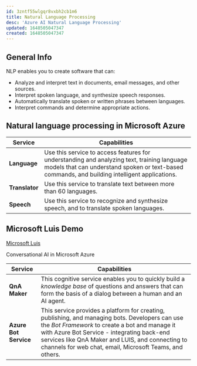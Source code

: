 ```yaml
---
id: 3zntf55wlgqr8vxbh2cb1m6
title: Natural Language Processing
desc: 'Azure AI Natural Language Processing'
updated: 1648505047347
created: 1648505047347
---
```

## General Info

NLP enables you to create software that can:

- Analyze and interpret text in documents, email messages, and other sources.
- Interpret spoken language, and synthesize speech responses.
- Automatically translate spoken or written phrases between languages.
- Interpret commands and determine appropriate actions.

## Natural language processing in Microsoft Azure

<table aria-label="Natural language processing in Microsoft Azure" class="table">
<thead>
<tr>
<th>Service</th>
<th>Capabilities</th>
</tr>
</thead>
<tbody>
<tr>
<td><strong>Language</strong></td>
<td>Use this service to access features for understanding and analyzing text, training language models that can understand spoken or text-based commands, and building intelligent applications.</td>
</tr>
<tr>
<td><strong>Translator</strong></td>
<td>Use this service to translate text between more than 60 languages.</td>
</tr>
<tr>
<td><strong>Speech</strong></td>
<td>Use this service to recognize and synthesize speech, and to translate spoken languages.</td>
</tr>
</tbody>
</table>

## Microsoft Luis Demo

[Microsoft Luis](https://aidemos.microsoft.com/luis/demo)

Conversational AI in Microsoft Azure

<table aria-label="Conversational AI in Microsoft Azure" class="table">
<thead>
<tr>
<th>Service</th>
<th>Capabilities</th>
</tr>
</thead>
<tbody>
<tr>
<td><strong>QnA Maker</strong></td>
<td>This cognitive service enables you to quickly build a <em>knowledge base</em> of questions and answers that can form the basis of a dialog between a human and an AI agent.</td>
</tr>
<tr>
<td><strong>Azure Bot Service</strong></td>
<td>This service provides a platform for creating, publishing, and managing bots. Developers can use the <em>Bot Framework</em> to create a bot and manage it with Azure Bot Service - integrating back-end services like QnA Maker and LUIS, and connecting to channels for web chat, email, Microsoft Teams, and others.</td>
</tr>
</tbody>
</table>
